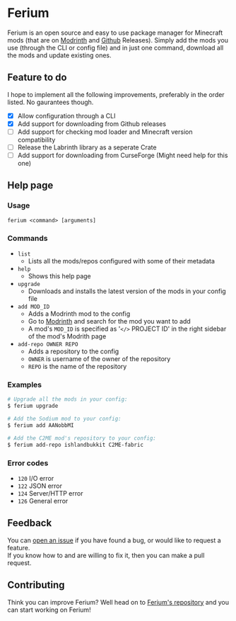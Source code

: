 # Ferium

Ferium is an open source and easy to use package manager for Minecraft mods (that are on [Modrinth](https://modrinth.com) and [Github](https://github.com/releases) Releases). Simply add the mods you use (through the CLI or config file) and in just one command, download all the mods and update existing ones.

## Feature to do

I hope to implement all the following improvements, preferably in the order listed. No gaurantees though.

- [x] Allow configuration through a CLI
- [x] Add support for downloading from Github releases
- [ ] Add support for checking mod loader and Minecraft version compatibility
- [ ] Release the Labrinth library as a seperate Crate
- [ ] Add support for downloading from CurseForge (Might need help for this one)

## Help page

### Usage
`ferium <command> [arguments]`
    
### Commands
- `list`
  - Lists all the mods/repos configured with some of their metadata
- `help`
  - Shows this help page
- `upgrade`
  - Downloads and installs the latest version of the mods in your config file
- `add MOD_ID`
  - Adds a Modrinth mod to the config
  - Go to [Modrinth](https://modrinth.com/mods?q=) and search for the mod you want to add
  - A mod's `MOD_ID` is specified as '`</>` PROJECT ID' in the right sidebar of the mod's Modrith page
- `add-repo OWNER REPO`
  - Adds a repository to the config
  - `OWNER` is username of the owner of the repository
  - `REPO` is the name of the repository
    
### Examples
```bash
# Upgrade all the mods in your config:
$ ferium upgrade

# Add the Sodium mod to your config:
$ ferium add AANobbMI

# Add the C2ME mod's repository to your config:
$ ferium add-repo ishlandbukkit C2ME-fabric
```

### Error codes
- `120` I/O error
- `122` JSON error
- `124` Server/HTTP error
- `126` General error

## Feedback
You can [open an issue](https://github.com/theRookieCoder/ferium/issues/new) if you have found a bug, or would like to request a feature.  
If you know how to and are willing to fix it, then you can make a pull request.
    
## Contributing
Think you can improve Ferium? Well head on to [Ferium's repository](https://github.com/theRookieCoder/ferium) and you can start working on Ferium!
